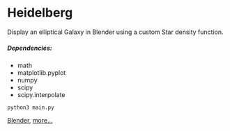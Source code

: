 # Heidelberg

Display an elliptical Galaxy in Blender using a custom Star density function.

##### Dependencies:
- math
- matplotlib.pyplot
- numpy
- scipy
- scipy.interpolate

`python3 main.py`

[Blender](https://www.blender.org),
[more...](notes.md)
